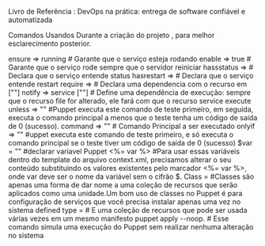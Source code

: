 
Livro de Referência : DevOps na prática: entrega de software confiável e automatizada


Comandos Usandos Durante a criação do projeto , para melhor esclarecimento posterior.




ensure => running # Garante que o serviço esteja rodando
enable => true # Garante que o serviço rode sempre que o servidor reiniciar
hassstatus => # Declara que o serviço entende status
hasrestart => # Declara que o serviço entende restart
require => # Declara uma dependencia com o recurso em [""]
notify => service [""] # Define uma dependência de execução: sempre que
o recurso file for alterado, ele fará com que o recurso service execute 
unless => ""  #Puppet executa este comando de teste primeiro, em seguida, executa o comando principal a menos que o teste tenha um código de saída de 0 (sucesso). 
command => "" # Comando Principal a ser executado
onlyif => "" #uppet executa este comando de teste primeiro, e só executa o comando principal se o teste tiver um código de saída de 0 (sucesso)
$var = "" #declarar variavel Puppet
<%= var %> #Para usar essas variáveis dentro do template do 
arquivo context.xml, precisamos alterar o seu conteúdo substituindo
os valores existentes pelo marcador <%= var %>, onde var deve ser
o nome da variável sem o cifrão $.
Class = #Classes são apenas uma
forma de dar nome a uma coleção de recursos que serão aplicados como uma
unidade.Um bom uso de classes no Puppet é para configuração de serviços que
você precisa instalar apenas uma vez no sistema
defined type =  # E uma coleção de recursos que pode
ser usada várias vezes em um mesmo manifesto
puppet apply --noop. # Esse comando simula uma execução do Puppet sem realizar
nenhuma alteração no sistema


 



